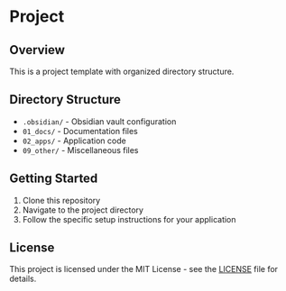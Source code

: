 # Project

## Overview

This is a project template with organized directory structure.

## Directory Structure

- `.obsidian/` - Obsidian vault configuration
- `01_docs/` - Documentation files
- `02_apps/` - Application code
- `09_other/` - Miscellaneous files

## Getting Started

1. Clone this repository
2. Navigate to the project directory
3. Follow the specific setup instructions for your application

## License

This project is licensed under the MIT License - see the [LICENSE](LICENSE) file for details.